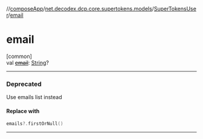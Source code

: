 //[composeApp](../../../index.md)/[net.decodex.dcp.core.supertokens.models](../index.md)/[SuperTokensUser](index.md)/[email](email.md)

# email

[common]\
val [~~email~~](email.md): [String](https://kotlinlang.org/api/latest/jvm/stdlib/kotlin/-string/index.html)?

---

### Deprecated

Use emails list instead

#### Replace with

```kotlin
emails?.firstOrNull()
```
---
